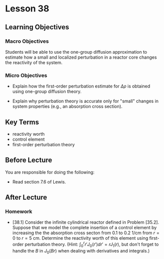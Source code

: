 # Lesson 38

## Learning Objectives

### Macro Objectives

Students will be able to use the one-group diffusion approximation to estimate how a small and localized perturbation in a reactor core changes the reactivity of the system.

### Micro Objectives

 - Explain how the first-order perturbation estimate for $\Delta \rho$ is obtained using one-group diffusion theory.

 - Explain why perturbation theory is accurate only for "small" changes in system properties (e.g., an absorption cross section).


## Key Terms

 - reactivity worth
 - control element
 - first-order perturbation theory

## Before Lecture

You are responsible for doing the following:

  - Read section 7.6 of Lewis.

## After Lecture

### Homework


- [38.1] Consider the infinite cylindrical reactor defined in Problem [35.2].  Suppose that we model the complete insertion of a control element by increasing the the absorption cross secton from $0.1$ to $0.2$ 1/cm from $r = 0$ to $r = 5$ cm.  Determine the reactivity worth of this element 
using first-order perturbation theory.
(Hint: $\int^{r}_0 r' J_0(r') dr' = rJ_1(r)$, but don't forget to handle the $B$ in $J_0(Br)$ when dealing 
with derivatives and integrals.)



